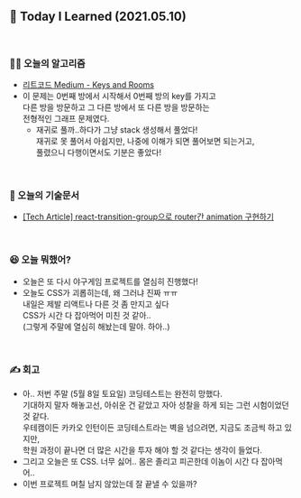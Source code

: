 ## 🚀 Today I Learned (2021.05.10)

<br/>

### **👨‍💻 오늘의 알고리즘**

-   [리트코드 Medium - Keys and Rooms](https://leetcode.com/problems/keys-and-rooms)
-   이 문제는 0번째 방에서 시작해서 0번째 방의 key를 가지고  
    다른 방을 방문하고 그 다른 방에서 또 다른 방을 방문하는  
    전형적인 그래프 문제였다.
    -   재귀로 풀까..하다가 그냥 stack 생성해서 풀었다!  
         재귀로 못 풀어서 아쉽지만, 나중에 이해가 되면 풀어보면 되는거고,  
         풀렸으니 다행이면서도 기분은 좋았다!

<br/>

### **📑 오늘의 기술문서**

-   [[Tech Article] react-transition-group으로 router간 animation 구현하기](https://codi-rano.tistory.com/57)

<br/>

### **😆 오늘 뭐했어?**

-   오늘은 또 다시 야구게임 프로젝트를 열심히 진행했다!
-   오늘도 CSS가 괴롭히는데, 왜 그러냐 진짜 ㅠㅠ  
    내일은 제발 리액트나 다른 것 좀 만지고 싶다  
    CSS가 시간 다 잡아먹어 미친 것 같아..  
    (그렇게 주말에 열심히 해놨는데 말야. 하아..)

<br/>

### **✍️ 회고**

-   아.. 저번 주말 (5월 8일 토요일) 코딩테스트는 완전히 망했다.  
    기대하지 말자 해놓고선, 아쉬운 건 같았고 자아 성찰을 하게 되는 그런 시험이었던 것 같다.  
    우테캠이든 카카오 인턴이든 코딩테스트라는 벽을 넘으려면, 지금도 조금씩 하고 있지만,  
    학원 과정이 끝나면 더 많은 시간을 투자 해야 할 것 같다는 생각이 들었다.
-   그리고 오늘은 또 CSS. 너무 싫어.. 몸은 졸리고 피곤한데 이놈이 시간 다 잡아먹어..
-   이번 프로젝트 며칠 남지 않았는데 잘 끝낼 수 있을까?
